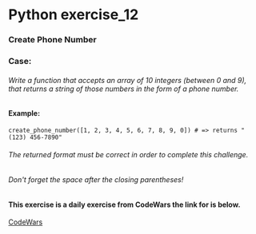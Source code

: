 # Python exercise_12
### Create Phone Number



### Case:
###### Write a function that accepts an array of 10 integers (between 0 and 9), that returns a string of those numbers in the form of a phone number.

#### Example:
``` create_phone_number([1, 2, 3, 4, 5, 6, 7, 8, 9, 0]) # => returns "(123) 456-7890" ```

###### The returned format must be correct in order to complete this challenge.
###### Don't forget the space after the closing parentheses!

#### This exercise is a daily exercise from CodeWars the link for is below.
[CodeWars](https://www.codewars.com/kata/525f50e3b73515a6db000b83/python)

